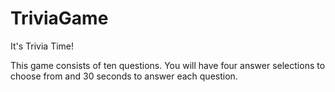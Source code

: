 # TriviaGame

It's Trivia Time!

This game consists of ten questions. You will have four answer selections to choose from and 30 seconds to answer each question. 